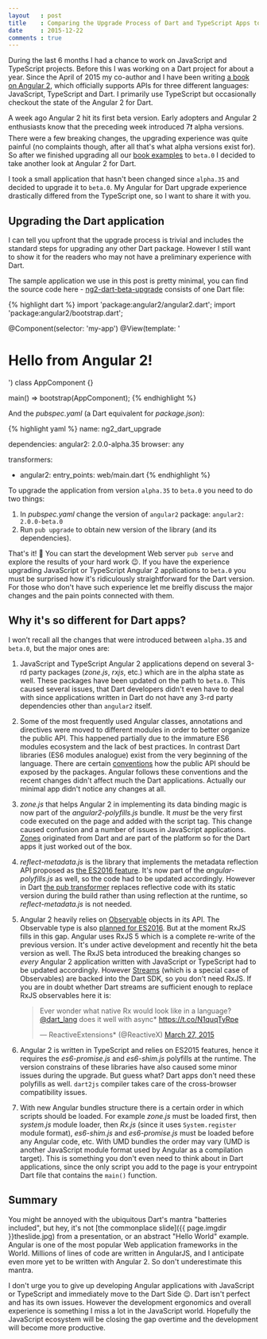```yaml
---
layout   : post
title    : Comparing the Upgrade Process of Dart and TypeScript Apps to Angular 2 beta.0
date     : 2015-12-22
comments : true
---
```


During the last 6 months I had a chance to work on JavaScript and TypeScript projects. Before this I was working on a Dart project for about a year. Since the April of 2015 my co-author and I have been writing [a book on Angular 2][book], which officially supports APIs for three different languages: JavaScript, TypeScript and Dart. I primarily use TypeScript but occasionally checkout the state of the Angular 2 for Dart.

A week ago Angular 2 hit its first beta version. Early adopters and Angular 2 enthusiasts know that the preceding week introduced 7:exclamation: alpha versions. There were a few breaking changes, the upgrading experience was quite painful (no complaints though, after all that's what alpha versions exist for). So after we finished upgrading all our [book examples][tweet] to `beta.0` I decided to take another look at Angular 2 for Dart.

I took a small application that hasn't been changed since `alpha.35` and decided to upgrade it to `beta.0`. My Angular for Dart upgrade experience drastically differed from the TypeScript one, so I want to share it with you.

## Upgrading the Dart application

I can tell you upfront that the upgrade process is trivial and includes the standard steps for upgrading any other Dart package. However I still want to show it for the readers who may not have a preliminary experience with Dart.

The sample application we use in this post is pretty minimal, you can find the source code here - [ng2-dart-beta-upgrade][repo] consists of one Dart file:

{% highlight dart %}
import 'package:angular2/angular2.dart';
import 'package:angular2/bootstrap.dart';

@Component(selector: 'my-app')
@View(template: '<h1>Hello from Angular 2!</h1>')
class AppComponent {}

main() => bootstrap(AppComponent);
{% endhighlight %}

And the _pubspec.yaml_ (a Dart equivalent for _package.json_):

{% highlight yaml %}
name: ng2_dart_upgrade

dependencies:
  angular2: 2.0.0-alpha.35
  browser: any

transformers:
- angular2:
    entry_points: web/main.dart
{% endhighlight %}

To upgrade the application from version `alpha.35` to `beta.0` you need to do two things:

1. In _pubspec.yaml_ change the version of `angular2` package: `angular2: 2.0.0-beta.0`
2. Run `pub upgrade` to obtain new version of the library (and its dependencies).

That's it! :tada: You can start the development Web server `pub serve` and explore the results of your hard work :wink:. If you have the experience upgrading JavaScript or TypeScript Angular 2 applications to `beta.0` you must be surprised how it's ridiculously straightforward for the Dart version. For those who don't have such experience let me breifly discuss the major changes and the pain points connected with them.

## Why it's so different for Dart apps?

I won’t recall all the changes that were introduced between `alpha.35` and `beta.0`, but the major ones are:

1. JavaScript and TypeScript Angular 2 applications depend on several 3-rd party packages (_zone.js_, _rxjs_, etc.) which are in the alpha state as well. These packages have been updated on the path to `beta.0`. This caused several issues, that Dart developers didn't even have to deal with since applications written in Dart do not have any 3-rd party dependencies other than `angular2` itself.

2. Some of the most frequently used Angular classes, annotations and directives were moved to different modules in order to better organize the public API. This happened partially due to the immature ES6 modules ecosystem and the lack of best practices. In contrast Dart libraries (ES6 modules analogue) exist from the very beginning of the language. There are certain [conventions][public_libs] how the public API should be exposed by the packages. Angular follows these conventions and the recent changes didn't affect much the Dart applications. Actually our minimal app didn't notice any changes at all.

3. _zone.js_ that helps Angular 2 in implementing its data binding magic is now part of the _angular2-polyfills.js_ bundle. It _must_ be the very first code executed on the page and added with the script tag. This change caused confusion and a number of issues in JavaScript applications. [Zones][zones] originated from Dart and are part of the platform so for the Dart apps it just worked out of the box.

4. _reflect-metadata.js_ is the library that implements the metadata reflection API proposed as [the ES2016 feature][reflection]. It's now part of the _angular-polyfills.js_ as well, so the code had to be updated accordingly. However in Dart [the pub transformer][pub_transformer] replaces reflective code with its static version during the build rather than using reflection at the runtime, so _reflect-metadata.js_ is not needed.

5. Angular 2 heavily relies on [Observable][rxjs_observable] objects in its API. The Observable type is also [planned for ES2016][observable]. But at the moment RxJS fills in this gap. Angular uses RxJS 5 which is a complete re-write of the previous version. It's under active development and recently hit the beta version as well. The RxJS beta introduced the breaking changes so _every_ Angular 2 application written with JavaScript or TypeScript had to be updated accordingly. However [Streams][dart_streams] (which is a special case of Observables) are backed into the Dart SDK, so you don't need RxJS. If you are in doubt whether Dart streams are sufficient enough to replace RxJS observables here it is:
    <blockquote class="twitter-tweet" lang="en"><p lang="en" dir="ltr">Ever wonder what native Rx would look like in a language? <a href="https://twitter.com/dart_lang">@dart_lang</a> does it well with async* <a href="https://t.co/N1quqTyRpe">https://t.co/N1quqTyRpe</a></p>&mdash; ReactiveExtensions* (@ReactiveX) <a href="https://twitter.com/ReactiveX/status/581479004319838208">March 27, 2015</a></blockquote><script async src="//platform.twitter.com/widgets.js" charset="utf-8"></script>

6. Angular 2 is written in TypeScript and relies on ES2015 features, hence it requires the _es6-promise.js_ and _es6-shim.js_ polyfills at the runtime. The version constrains of these libraries have also caused some minor issues during the upgrade. But guess what? Dart apps don't need these polyfills as well. `dart2js` compiler takes care of the cross-browser compatibility issues.

7. With new Angular bundles structure there is a certain order in which scripts should be loaded. For example _zone.js_ must be loaded first, then _system.js_ module loader, then _Rx.js_ (since it uses `System.register` module format), _es6-shim.js_ and _es6-promise.js_ must be loaded before any Angular code, etc. With UMD bundles the order may vary (UMD is another JavaScript module format used by Angular as a compilation target). This is something you don't even need to think about in Dart applications, since the only script you add to the page is your entrypoint Dart file that contains the `main()` function.

## Summary

You might be annoyed with the ubiquitous Dart's mantra "batteries included", but hey, it's not [the commonplace slide]({{ page.imgdir }}theslide.jpg) from a presentation, or an abstract "Hello World" example. Angular is one of the most popular Web application frameworks in the World. Millions of lines of code are written in AngularJS, and I anticipate even more yet to be written with Angular 2. So don't underestimate this mantra.

I don't urge you to give up developing Angular applications with JavaScript or TypeScript and immediately move to the Dart Side :wink:. Dart isn't perfect and has its own issues. However the development ergonomics and overall experience is something I miss a lot in the JavaScript world. Hopefully the JavaScript ecosystem will be closing the gap overtime and the development will become more productive.

[book]:            https://bit.ly/ng2book
[dart_streams]:    https://www.dartlang.org/articles/creating-streams/
[new_router]:      https://docs.google.com/document/d/1IKZLXU9Y3zdnedj5M7LfW5HQEDf9zyVjNpk_79Rf3SQ/edit?ts=56611fd1&pref=2&pli=1
[observable]:      https://github.com/zenparsing/es-observable
[pub_transformer]: https://docs.google.com/document/d/1Oe7m96QnOrilxpH1B5o9G_PnfBGovhH-n_o7RU6LYII/edit#
[public_libs]:     https://www.dartlang.org/tools/pub/package-layout.html#public-libraries
[reflection]:      https://github.com/jonathandturner/decorators/blob/master/specs/metadata.md
[repo]:            https://github.com/antonmoiseev/ng2-dart-beta-upgrade
[rxjs_observable]: http://reactivex.io/documentation/observable.html
[tweet]:           https://twitter.com/yfain/status/679261812290887680
[zones]:           https://www.dartlang.org/articles/zones/
